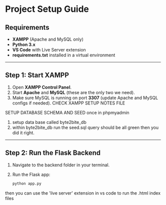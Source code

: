 # Project Setup Guide

## Requirements
- **XAMPP** (Apache and MySQL only)
- **Python 3.x**
- **VS Code** with Live Server extension
- **requirements.txt** installed in a virtual environment

---

## Step 1: Start XAMPP
1. Open **XAMPP Control Panel**.  
2. Start **Apache** and **MySQL** (these are the only two we need).  
3. Make sure MySQL is running on port **3307** (update Apache and MySQL configs if needed).  CHECK XAMPP SETUP NOTES FILE


SETUP DATABASE SCHEMA AND SEED once in phpmyadmin
1. setup data base called byte2bite_db
2. within byte2bite_db run the seed.sql query
should be all green then you did it right.



---

## Step 2: Run the Flask Backend
1. Navigate to the backend folder in your terminal.  
2. Run the Flask app:  

   ```bash
   python app.py


then you can use the 'live server' extension in vs code to run the .html index files